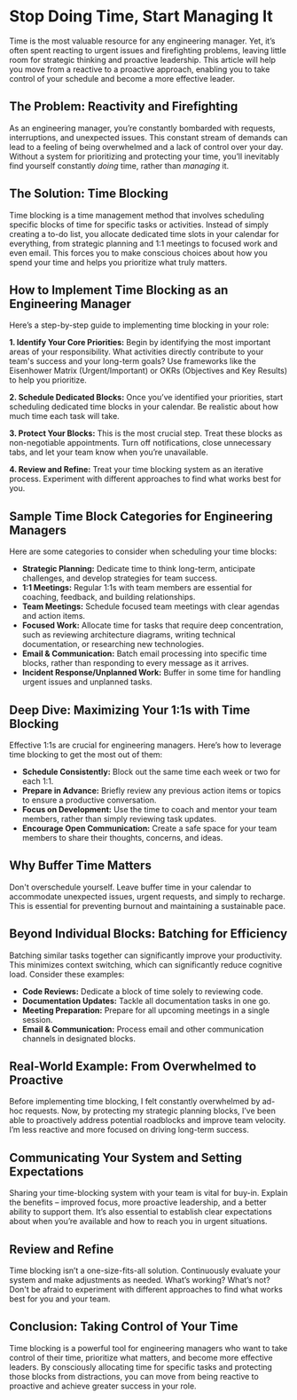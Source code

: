 # Stop Doing Time, Start Managing It

Time is the most valuable resource for any engineering manager. Yet, it’s often spent reacting to urgent issues and firefighting problems, leaving little room for strategic thinking and proactive leadership. This article will help you move from a reactive to a proactive approach, enabling you to take control of your schedule and become a more effective leader.

## The Problem: Reactivity and Firefighting

As an engineering manager, you’re constantly bombarded with requests, interruptions, and unexpected issues. This constant stream of demands can lead to a feeling of being overwhelmed and a lack of control over your day.  Without a system for prioritizing and protecting your time, you’ll inevitably find yourself constantly *doing* time, rather than *managing* it.

## The Solution: Time Blocking

Time blocking is a time management method that involves scheduling specific blocks of time for specific tasks or activities. Instead of simply creating a to-do list, you allocate dedicated time slots in your calendar for everything, from strategic planning and 1:1 meetings to focused work and even email. This forces you to make conscious choices about how you spend your time and helps you prioritize what truly matters.

## How to Implement Time Blocking as an Engineering Manager

Here’s a step-by-step guide to implementing time blocking in your role:

**1. Identify Your Core Priorities:** Begin by identifying the most important areas of your responsibility. What activities directly contribute to your team's success and your long-term goals? Use frameworks like the Eisenhower Matrix (Urgent/Important) or OKRs (Objectives and Key Results) to help you prioritize.  

**2. Schedule Dedicated Blocks:**  Once you’ve identified your priorities, start scheduling dedicated time blocks in your calendar. Be realistic about how much time each task will take.  

**3. Protect Your Blocks:** This is the most crucial step.  Treat these blocks as non-negotiable appointments. Turn off notifications, close unnecessary tabs, and let your team know when you’re unavailable. 

**4. Review and Refine:**  Treat your time blocking system as an iterative process. Experiment with different approaches to find what works best for you.



## Sample Time Block Categories for Engineering Managers

Here are some categories to consider when scheduling your time blocks:

* **Strategic Planning:** Dedicate time to think long-term, anticipate challenges, and develop strategies for team success.
* **1:1 Meetings:** Regular 1:1s with team members are essential for coaching, feedback, and building relationships.
* **Team Meetings:** Schedule focused team meetings with clear agendas and action items.
* **Focused Work:**  Allocate time for tasks that require deep concentration, such as reviewing architecture diagrams, writing technical documentation, or researching new technologies.
* **Email & Communication:**  Batch email processing into specific time blocks, rather than responding to every message as it arrives.
* **Incident Response/Unplanned Work:**  Buffer in some time for handling urgent issues and unplanned tasks.

## Deep Dive: Maximizing Your 1:1s with Time Blocking

Effective 1:1s are crucial for engineering managers. Here’s how to leverage time blocking to get the most out of them:

* **Schedule Consistently:** Block out the same time each week or two for each 1:1.
* **Prepare in Advance:** Briefly review any previous action items or topics to ensure a productive conversation.
* **Focus on Development:** Use the time to coach and mentor your team members, rather than simply reviewing task updates.
* **Encourage Open Communication:** Create a safe space for your team members to share their thoughts, concerns, and ideas.




## Why Buffer Time Matters

Don't overschedule yourself.  Leave buffer time in your calendar to accommodate unexpected issues, urgent requests, and simply to recharge. This is essential for preventing burnout and maintaining a sustainable pace.

## Beyond Individual Blocks: Batching for Efficiency

Batching similar tasks together can significantly improve your productivity.  This minimizes context switching, which can significantly reduce cognitive load. Consider these examples:

* **Code Reviews:** Dedicate a block of time solely to reviewing code.
* **Documentation Updates:** Tackle all documentation tasks in one go.
* **Meeting Preparation:** Prepare for all upcoming meetings in a single session.
* **Email & Communication:** Process email and other communication channels in designated blocks.



## Real-World Example: From Overwhelmed to Proactive

Before implementing time blocking, I felt constantly overwhelmed by ad-hoc requests. Now, by protecting my strategic planning blocks, I’ve been able to proactively address potential roadblocks and improve team velocity. I’m less reactive and more focused on driving long-term success.

## Communicating Your System and Setting Expectations

Sharing your time-blocking system with your team is vital for buy-in. Explain the benefits – improved focus, more proactive leadership, and a better ability to support them.  It’s also essential to establish clear expectations about when you’re available and how to reach you in urgent situations. 




## Review and Refine

Time blocking isn’t a one-size-fits-all solution. Continuously evaluate your system and make adjustments as needed.  What’s working? What’s not?  Don't be afraid to experiment with different approaches to find what works best for you and your team.

## Conclusion: Taking Control of Your Time

Time blocking is a powerful tool for engineering managers who want to take control of their time, prioritize what matters, and become more effective leaders. By consciously allocating time for specific tasks and protecting those blocks from distractions, you can move from being reactive to proactive and achieve greater success in your role.